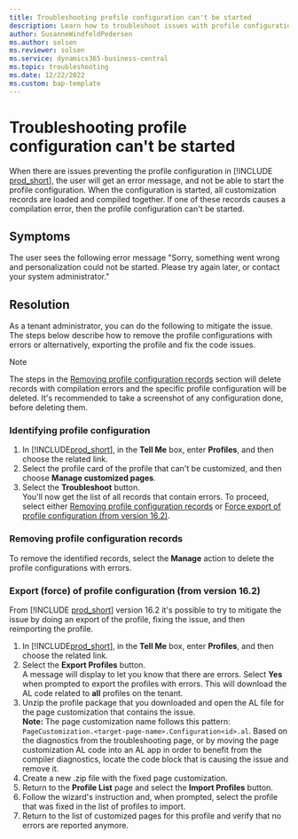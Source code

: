```yaml
---
title: Troubleshooting profile configuration can't be started
description: Learn how to troubleshoot issues with profile configuration.
author: SusanneWindfeldPedersen
ms.author: solsen
ms.reviewer: solsen
ms.service: dynamics365-business-central
ms.topic: troubleshooting
ms.date: 12/22/2022
ms.custom: bap-template
---
```


# Troubleshooting profile configuration can't be started

When there are issues preventing the profile configuration in [!INCLUDE [prod_short](includes/prod_short.md)], the user will get an error message, and not be able to start the profile configuration. When the configuration is started, all customization records are loaded and compiled together. If one of these records causes a compilation error, then the profile configuration can't be started.

## Symptoms

The user sees the following error message "Sorry, something went wrong and personalization could not be started. Please try again later, or contact your system administrator."

## Resolution

As a tenant administrator, you can do the following to mitigate the issue. The steps below describe how to remove the profile configurations with errors or alternatively, exporting the profile and fix the code issues.

> [!NOTE]  
> The steps in the [Removing profile configuration records](devenv-troubleshooting-profile-configuration.md#removing-profile-configuration-records) section will delete records with compilation errors and the specific profile configuration will be deleted. It's recommended to take a screenshot of any configuration done, before deleting them.

### Identifying profile configuration

1. In [!INCLUDE[prod_short](includes/prod_short.md)], in the **Tell Me** box, enter **Profiles**, and then choose the related link.
2. Select the profile card of the profile that can't be customized, and then choose **Manage customized pages**.
3. Select the **Troubleshoot** button.  
  You'll now get the list of all records that contain errors. To proceed, select either [Removing profile configuration records](devenv-troubleshooting-profile-configuration.md#removing-profile-configuration-records) or [Force export of profile configuration (from version 16.2)](devenv-troubleshooting-profile-configuration.md#export-of-profile-configuration-from-version-162).

### Removing profile configuration records

To remove the identified records, select the **Manage** action to delete the profile configurations with errors.

### Export (force) of profile configuration (from version 16.2)

From [!INCLUDE [prod_short](includes/prod_short.md)] version 16.2 it's possible to try to mitigate the issue by doing an export of the profile, fixing the issue, and then reimporting the profile.

1. In [!INCLUDE[prod_short](includes/prod_short.md)], in the **Tell Me** box, enter **Profiles**, and then choose the related link.
2. Select the **Export Profiles** button.  
  A message will display to let you know that there are errors. Select **Yes** when prompted to export the profiles with errors. This will download the AL code related to **all** profiles on the tenant.
3. Unzip the profile package that you downloaded and open the AL file for the page customization that contains the issue.  
  **Note:** The page customization name follows this pattern: `PageCustomization.<target-page-name>.Configuration<id>.al`. Based on the diagnostics from the troubleshooting page, or by moving the page customization AL code into an AL app in order to benefit from the compiler diagnostics, locate the code block that is causing the issue and remove it.
4. Create a new .zip file with the fixed page customization.
5. Return to the **Profile List** page and select the **Import Profiles** button.
1. Follow the wizard's instruction and, when prompted, select the profile that was fixed in the list of profiles to import.
6. Return to the list of customized pages for this profile and verify that no errors are reported anymore.